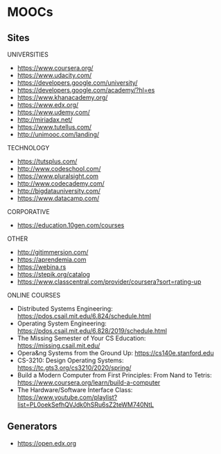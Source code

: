 MOOCs
=====

Sites
-----

UNIVERSITIES
* https://www.coursera.org/
* https://www.udacity.com/
* https://developers.google.com/university/
* https://developers.google.com/academy/?hl=es
* https://www.khanacademy.org/
* https://www.edx.org/
* https://www.udemy.com/
* http://miriadax.net/
* https://www.tutellus.com/
* http://unimooc.com/landing/

TECHNOLOGY
* https://tutsplus.com/
* http://www.codeschool.com/
* https://www.pluralsight.com
* http://www.codecademy.com/
* http://bigdatauniversity.com/
* https://www.datacamp.com/

CORPORATIVE
* https://education.10gen.com/courses


OTHER
* http://gitimmersion.com/
* https://aprendemia.com
* https://webina.rs
* https://stepik.org/catalog
* https://www.classcentral.com/provider/coursera?sort=rating-up

ONLINE COURSES
* Distributed Systems Engineering: https://pdos.csail.mit.edu/6.824/schedule.html
* Operating System Engineering: https://pdos.csail.mit.edu/6.828/2019/schedule.html
* The Missing Semester of Your CS Education: https://missing.csail.mit.edu/
* Opera&ng Systems from the Ground Up: https://cs140e.stanford.edu
* CS-3210: Design Operating Systems: https://tc.gts3.org/cs3210/2020/spring/
* Build a Modern Computer from First Principles: From Nand to Tetris: https://www.coursera.org/learn/build-a-computer
* The Hardware/Software Interface Class: https://www.youtube.com/playlist?list=PL0oekSefhQVJdk0hSRu6sZ2teWM740NtL

Generators
----------


* https://open.edx.org
